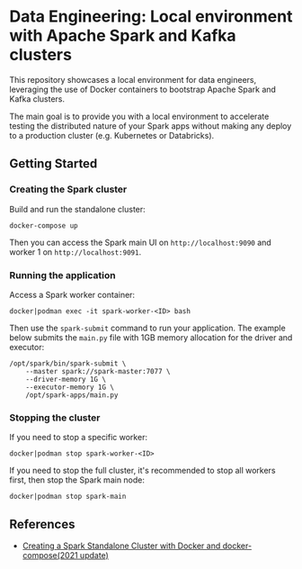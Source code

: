 # Data Engineering: Local environment with Apache Spark and Kafka clusters

This repository showcases a local environment for data engineers, leveraging the use of Docker containers to bootstrap Apache Spark and Kafka clusters.

The main goal is to provide you with a local environment to accelerate testing the distributed nature of your Spark apps without making any deploy to a production cluster (e.g. Kubernetes or Databricks).

## Getting Started

### Creating the Spark cluster

Build and run the standalone cluster:

```
docker-compose up
```

Then you can access the Spark main UI on `http://localhost:9090` and worker 1 on `http://localhost:9091`.

### Running the application

Access a Spark worker container:

```
docker|podman exec -it spark-worker-<ID> bash
```

Then use the `spark-submit` command to run your application. The example below submits the `main.py` file with 1GB memory allocation for the driver and executor:

```
/opt/spark/bin/spark-submit \
    --master spark://spark-master:7077 \
    --driver-memory 1G \
    --executor-memory 1G \
    /opt/spark-apps/main.py
```

### Stopping the cluster

If you need to stop a specific worker:

```
docker|podman stop spark-worker-<ID>
```

If you need to stop the full cluster, it's recommended to stop all workers first, then stop the Spark main node:

```
docker|podman stop spark-main
```

## References

- [Creating a Spark Standalone Cluster with Docker and docker-compose(2021 update)](https://dev.to/mvillarrgccealb/creating-a-spark-standalone-cluster-with-docker-and-docker-compose-2021-update-6l4)
